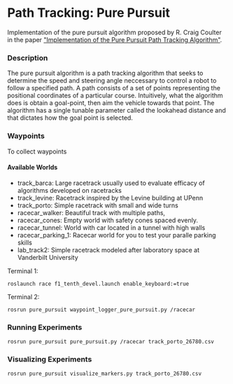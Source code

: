 # Path Tracking: Pure Pursuit

Implementation of the pure pursuit algorithm proposed by R. Craig Coulter in the paper ["Implementation of the Pure Pursuit Path Tracking Algorithm"](https://www.ri.cmu.edu/pub_files/pub3/coulter_r_craig_1992_1/coulter_r_craig_1992_1.pdf).

### Description 

The pure pursuit algorithm is a path tracking algorithm that seeks to determine the speed and steering angle neccessary to control a robot to follow a specified path. A path consists of a set of points representing the positional coordinates of a particular course. Intuitively, what the algorithm does is obtain a goal-point, then aim the vehicle
towards that point. The algorithm has a single tunable parameter called the lookahead distance and that dictates how the goal point is selected. 

### Waypoints 

To collect waypoints 

#### Available Worlds 

- track_barca: Large racetrack usually used to evaluate efficacy of algorithms developed on racetracks
- track_levine: Racetrack inspired by the Levine building at UPenn
- track_porto: Simple racetrack with small and wide turns
- racecar_walker: Beautiful track with multiple paths,
- racecar_cones: Empty world with safety cones spaced evenly.
- racecar_tunnel: World with car located in a tunnel with high walls
- racecar_parking_1: Racecar world for you to test your paralle parking skills
- lab_track2: Simple racetrack modeled after laboratory space at Vanderbilt University

Terminal 1:

``` 
roslaunch race f1_tenth_devel.launch enable_keyboard:=true
```


Terminal 2: 
``` 
rosrun pure_pursuit waypoint_logger_pure_pursuit.py /racecar
```

### Running Experiments

```
rosrun pure_pursuit pure_pursuit.py /racecar track_porto_26780.csv
```

### Visualizing Experiments
```
rosrun pure_pursuit visualize_markers.py track_porto_26780.csv
```
